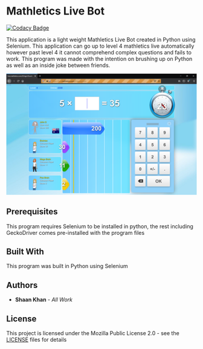 # Mathletics Live Bot

[![Codacy Badge](https://api.codacy.com/project/badge/Grade/7779bfec9ce94ee085ff78de1a26f611)](https://app.codacy.com/manual/ShaanCoding/MathleticsLiveBot?utm_source=github.com&utm_medium=referral&utm_content=ShaanCoding/MathleticsLiveBot&utm_campaign=Badge_Grade_Dashboard)

This application is a light weight Mathletics Live Bot created in Python using Selenium. This application can go up to level 4 mathletics live automatically however past level 4 it cannot comprehend complex questions and fails to work. This program was made with the intention on brushing up on Python as well as an inside joke between friends.



![Main Menu](Images/mainMenu.png)

## Prerequisites

This program requires Selenium to be installed in python, the rest including GeckoDriver comes pre-installed with the program files

## Built With

This program was built in Python using Selenium

## Authors

* **Shaan Khan** - *All Work*

## License

This project is licensed under the Mozilla Public License 2.0 - see the [LICENSE](https://github.com/ShaanCoding/MathleticsLiveBot/blob/master/LICENSE) files for details
